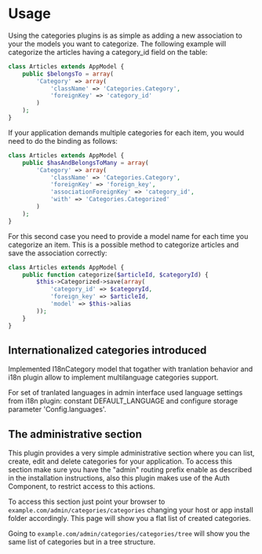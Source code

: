 Usage
=====

Using the categories plugins is as simple as adding a new association to your the models you want to categorize. The following example will categorize the articles having a category_id field on the table:

```php
class Articles extends AppModel {
	public $belongsTo = array(
		'Category' => array(
			'className' => 'Categories.Category',
			'foreignKey' => 'category_id'
		)
	);
}
```

If your application demands multiple categories for each item, you would need to do the binding as follows:

```php
class Articles extends AppModel {
	public $hasAndBelongsToMany = array(
		'Category' => array(
			'className' => 'Categories.Category',
			'foreignKey' => 'foreign_key',
			'associationForeignKey' => 'category_id',
			'with' => 'Categories.Categorized'
		)
	);
}
```

For this second case you need to provide a model name for each time you categorize an item. This is a possible method to categorize articles and save the association correctly:

```php
class Articles extends AppModel {
	public function categorize($articleId, $categoryId) {
		$this->Categorized->save(array(
			'category_id' => $categoryId,
			'foreign_key' => $articleId,
			'model' => $this->alias
		));
	}
}
```

Internationalized categories introduced
---------------------------------------

Implemented I18nCategory model that togather with tranlation behavior and i18n plugin allow to implement multilanguage categories support.

For set of tranlated languages in admin interface used language settings from i18n plugin: constant DEFAULT_LANGUAGE and configure storage parameter 'Config.languages'.

The administrative section
--------------------------

This plugin provides a very simple administrative section where you can list, create, edit and delete categories for your application. To access this section make sure you have the "admin" routing prefix enable as described in the installation instructions, also this plugin makes use of the Auth Component, to restrict access to this actions.

To access this section just point your browser to  `example.com/admin/categories/categories` changing your host or app install folder accordingly. This page will show you a flat list of created categories.

Going to `example.com/admin/categories/categories/tree` will show you the same list of categories but in a tree structure.
